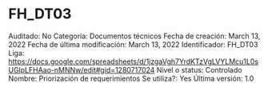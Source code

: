 # FH_DT03

Auditado: No
Categoría: Documentos técnicos
Fecha de creación: March 13, 2022
Fecha de última modificación: March 13, 2022
Identificador: FH_DT03
Liga: https://docs.google.com/spreadsheets/d/1jzgaVgh7YrdKTzVgLVYLMcu1L0sUGlpLFHAao-nMNNw/edit#gid=1280717024
Nivel o status: Controlado
Nombre: Priorización de requerimientos
Se utiliza?: Yes
Última versión: 1.0